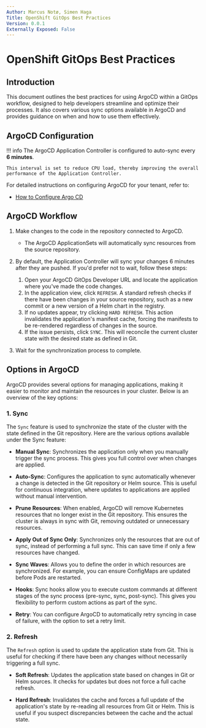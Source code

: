 ```yaml
---
Author: Marcus Notø, Simen Haga  
Title: OpenShift GitOps Best Practices  
Version: 0.0.1  
Externally Exposed: False
---
```


# OpenShift GitOps Best Practices

## Introduction
This document outlines the best practices for using ArgoCD within a GitOps workflow, designed to help developers streamline and optimize their processes. It also covers various sync options available in ArgoCD and provides guidance on when and how to use them effectively.

## ArgoCD Configuration

!!! info
    The ArgoCD Application Controller is configured to auto-sync every **6 minutes**. 
    
    This interval is set to reduce CPU load, thereby improving the overall performance of the Application Controller.

For detailed instructions on configuring ArgoCD for your tenant, refer to:

- [How to Configure Argo CD](../OpenShift%20Tenants/Tenant%20features/GitOps/argocd.md)

## ArgoCD Workflow

1. Make changes to the code in the repository connected to ArgoCD.
    - The ArgoCD ApplicationSets will automatically sync resources from the source repository.

2. By default, the Application Controller will sync your changes 6 minutes after they are pushed. If you'd prefer not to wait, follow these steps:
    1. Open your ArgoCD GitOps Developer URL and locate the application where you've made the code changes.
    2. In the application view, click `REFRESH`. A standard refresh checks if there have been changes in your source repository, such as a new commit or a new version of a Helm chart in the registry.
    3. If no updates appear, try clicking `HARD REFRESH`. This action invalidates the application's manifest cache, forcing the manifests to be re-rendered regardless of changes in the source.
    4. If the issue persists, click `SYNC`. This will reconcile the current cluster state with the desired state as defined in Git.

3. Wait for the synchronization process to complete.

## Options in ArgoCD

ArgoCD provides several options for managing applications, making it easier to monitor and maintain the resources in your cluster. Below is an overview of the key options:


### 1. **Sync**
   The `Sync` feature is used to synchronize the state of the cluster with the state defined in the Git repository. Here are the various options available under the Sync feature:

   - **Manual Sync**: Synchronizes the application only when you manually trigger the sync process. This gives you full control over when changes are applied.
   
   - **Auto-Sync**: Configures the application to sync automatically whenever a change is detected in the Git repository or Helm source. This is useful for continuous integration, where updates to applications are applied without manual intervention.

   - **Prune Resources**: When enabled, ArgoCD will remove Kubernetes resources that no longer exist in the Git repository. This ensures the cluster is always in sync with Git, removing outdated or unnecessary resources.

   - **Apply Out of Sync Only**: Synchronizes only the resources that are out of sync, instead of performing a full sync. This can save time if only a few resources have changed.

   - **Sync Waves**: Allows you to define the order in which resources are synchronized. For example, you can ensure ConfigMaps are updated before Pods are restarted.

   - **Hooks**: Sync hooks allow you to execute custom commands at different stages of the sync process (pre-sync, sync, post-sync). This gives you flexibility to perform custom actions as part of the sync.

   - **Retry**: You can configure ArgoCD to automatically retry syncing in case of failure, with the option to set a retry limit.

### 2. **Refresh**
   The `Refresh` option is used to update the application state from Git. This is useful for checking if there have been any changes without necessarily triggering a full sync.

   - **Soft Refresh**: Updates the application state based on changes in Git or Helm sources. It checks for updates but does not force a full cache refresh.

   - **Hard Refresh**: Invalidates the cache and forces a full update of the application's state by re-reading all resources from Git or Helm. This is useful if you suspect discrepancies between the cache and the actual state.
